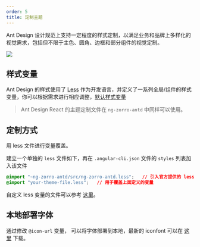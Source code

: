 ```yaml
---
order: 5
title: 定制主题
---
```


Ant Design 设计规范上支持一定程度的样式定制，以满足业务和品牌上多样化的视觉需求，包括但不限于主色、圆角、边框和部分组件的视觉定制。

![](https://zos.alipayobjects.com/rmsportal/zTFoszBtDODhXfLAazfSpYbSLSEeytoG.png)

## 样式变量

Ant Design 的样式使用了 [Less](http://lesscss.org/) 作为开发语言，并定义了一系列全局/组件的样式变量，你可以根据需求进行相应调整，[默认样式变量](https://github.com/NG-ZORRO/ng-zorro-antd/blob/master/components/style/themes/default.less)

> Ant Design React 的主题定制文件在 `ng-zorro-antd` 中同样可以使用。

## 定制方式

用 less 文件进行变量覆盖。

建立一个单独的 `less` 文件如下，再在 `.angular-cli.json` 文件的 `styles` 列表加入该文件

```css
@import "~ng-zorro-antd/src/ng-zorro-antd.less";   // 引入官方提供的 less 样式入口文件
@import "your-theme-file.less";   // 用于覆盖上面定义的变量
```

自定义 less 变量的文件可以参考 [这里](https://github.com/NG-ZORRO/ng-zorro-antd/blob/master/site_scripts/_site/src/theme.less)。

## 本地部署字体

通过修改 `@icon-url` 变量， 可以将字体部署到本地，最新的 iconfont 可以在 [这里](https://github.com/ant-design/ant-design/releases/download/resource/iconfont-3.x.zip) 下载。